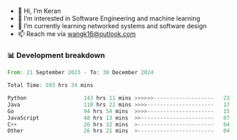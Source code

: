 - 👋 Hi, I’m Keran
- 👀 I’m interested in Software Engineering and machine learning
- 🌱 I’m currently learning networked systems and software design
- 📫 Reach me via wangk16@outlook.com


###  📊 Development breakdown
<!--START_SECTION:waka-->

```rust
From: 21 September 2023 - To: 30 December 2024

Total Time: 593 hrs 34 mins

Python                  143 hrs 11 mins >>>>>>-------------------   23.10 %
Java                    110 hrs 22 mins >>>>---------------------   17.80 %
Go                      94 hrs 54 mins  >>>>---------------------   15.31 %
JavaScript              48 hrs 13 mins  >>-----------------------   07.78 %
C++                     26 hrs 32 mins  >------------------------   04.28 %
Other                   26 hrs 21 mins  >------------------------   04.25 %
```

<!--END_SECTION:waka-->

<!---
keran-w/keran-w is a ✨ special ✨ repository because its `README.md` (this file) appears on your GitHub profile.
You can click the Preview link to take a look at your changes.
--->
